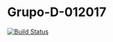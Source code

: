 # Grupo-D-012017
[![Build Status](https://travis-ci.org/NicolasAllip/Grupo-D-012017.svg?branch=master)](https://travis-ci.org/NicolasAllip/Grupo-D-012017)
